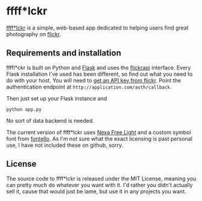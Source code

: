 # ffff*lckr

[ffff*lckr](http://fffflckr.com) is a simple, web-based app dedicated to helping users find great photography on [flickr](http://flickr.com).

## Requirements and installation

ffffl*ckr is built on Python and [Flask](http://flask.pocoo.org/) and uses the [flickrapi](http://stuvel.eu/flickrapi) interface. Every Flask installation I've used has been different, so find out what you need to do with your host. You will need to [get an API key from flickr](http://flickr.com/services/apps/create/apply). Point the authentication endpoint at `http://application.com/auth/callback`.

Then just set up your Flask instance and 
````
python app.py
````

No sort of data backend is needed.

The current version of ffff*lckr uses [Nexa Free Light](http://fontfabric.com/nexa-free-font/) and a custom symbol font from [fontello](http://fontello.com). As I'm not sure what the exact licensing is past personal use, I have not included these on github, sorry.

## License

The source code to ffff*lckr is released under the MIT License, meaning you can pretty much do whatever you want with it. I'd rather you didn't actually sell it, cause that would just be lame, but use it in any projects you want.
